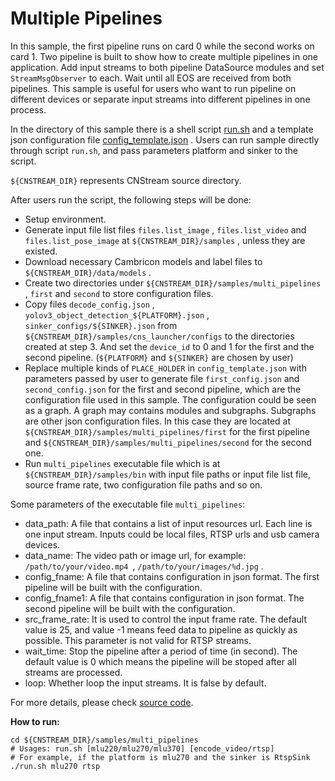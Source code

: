 # Multiple Pipelines #

In this sample, the first pipeline runs on card 0 while the second works on card 1. Two pipeline is built to show how to create multiple pipelines in one application. Add input streams to both pipeline DataSource modules and set ``StreamMsgObserver`` to each. Wait until all EOS are received from both pipelines. This sample is useful for users who want to run pipeline on different devices or separate input streams into different pipelines in one process.

In the directory of this sample there is a shell script [run.sh](./run.sh) and a template json configuration file [config_template.json](./config_template.json) . Users can run sample directly through script ``run.sh``,  and pass parameters platform and sinker to the script.

``${CNSTREAM_DIR}`` represents CNStream source directory.

After users run the script, the following steps will be done:

- Setup environment.
- Generate input file list files ``files.list_image`` , ``files.list_video`` and ``files.list_pose_image`` at ``${CNSTREAM_DIR}/samples`` , unless they are existed.
- Download necessary Cambricon models and label files to ``${CNSTREAM_DIR}/data/models`` .
- Create two directories under ``${CNSTREAM_DIR}/samples/multi_pipelines`` , ``first`` and ``second`` to store configuration files.
- Copy files ``decode_config.json`` , ``yolov3_object_detection_${PLATFORM}.json`` , ``sinker_configs/${SINKER}.json`` from ``${CNSTREAM_DIR}/samples/cns_launcher/configs``  to the directories created at step 3. And set the ``device_id`` to 0 and 1 for the first and the second pipeline. (``${PLATFORM}`` and ``${SINKER}`` are chosen by user)
- Replace multiple kinds of ``PLACE_HOLDER`` in ``config_template.json`` with parameters passed by user to generate file ``first_config.json`` and ``second_config.json`` for the first and second pipeline, which are the configuration file used in this sample. The configuration could be seen as a graph. A graph may contains modules and subgraphs. Subgraphs are other json configuration files. In this case they are located at ``${CNSTREAM_DIR}/samples/multi_pipelines/first`` for the first pipeline and ``${CNSTREAM_DIR}/samples/multi_pipelines/second`` for the second one.
- Run ``multi_pipelines`` executable file which is at ``${CNSTREAM_DIR}/samples/bin`` with input file paths or input file list file, source frame rate, two configuration file paths and so on.



Some parameters of the executable file ``multi_pipelines``:

- data_path: A file that contains a list of input resources url. Each line is one input stream. Inputs could be local files, RTSP urls and usb camera devices.
- data_name: The video path or image url, for example: ``/path/to/your/video.mp4 ``,  ``/path/to/your/images/%d.jpg`` .
- config_fname: A file that contains configuration in json format. The first pipeline will be built with the configuration.
- config_fname1:  A file that contains configuration in json format. The second pipeline will be built with the configuration.
- src_frame_rate: It is used to control the input frame rate. The default value is 25, and value -1 means feed data to pipeline as quickly as possible. This parameter is not valid for RTSP streams.
- wait_time: Stop the pipeline after a period of time (in second). The default value is 0 which means the pipeline will be stoped after all streams are processed.
- loop: Whether loop the input streams. It is false by default.

For more details, please check [source code](multi_pipelines.cpp).



**How to run:**

```shell
cd ${CNSTREAM_DIR}/samples/multi_pipelines
# Usages: run.sh [mlu220/mlu270/mlu370] [encode_video/rtsp]
# For example, if the platform is mlu270 and the sinker is RtspSink
./run.sh mlu270 rtsp
```
